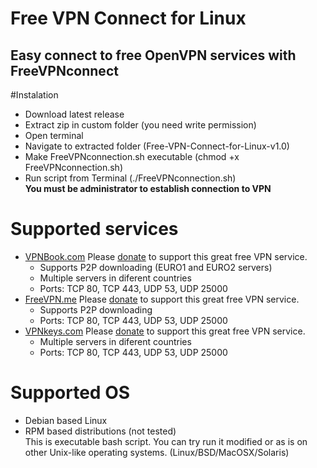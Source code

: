 # Free VPN Connect for Linux
## Easy connect to free OpenVPN services with FreeVPNconnect

#Instalation
* Download latest release   
* Extract zip in custom folder (you need write permission)  
* Open terminal  
* Navigate to extracted folder (Free-VPN-Connect-for-Linux-v1.0)   
* Make FreeVPNconnection.sh executable (chmod +x FreeVPNconnection.sh)     
* Run script from Terminal (./FreeVPNconnection.sh)   
**You must be administrator to establish connection to VPN**   

# Supported services   
* [VPNBook.com](www.VPNBook.com/) Please [donate](http://www.vpnbook.com/freevpn) to support this great free VPN service.
  * Supports P2P downloading (EURO1 and EURO2 servers) 
  * Multiple servers in diferent countries
  * Ports: TCP 80, TCP 443, UDP 53, UDP 25000    
* [FreeVPN.me](http://freevpn.me/) Please [donate](http://freevpn.me/accounts/) to support this great free VPN service.  
  * Supports P2P downloading   
  * Ports: TCP 80, TCP 443, UDP 53, UDP 25000   
* [VPNkeys.com](https://www.vpnkeys.com/) Please [donate](https://www.vpnkeys.com/get-free-vpn-instantly/) to support this great free VPN service.  
  * Multiple servers in diferent countries  
  * Ports: TCP 80, TCP 443, UDP 53, UDP 25000   

# Supported OS   
* Debian based Linux   
* RPM based distributions (not tested)   
This is executable bash script. You can try run it modified or as is on other Unix-like operating systems. (Linux/BSD/MacOSX/Solaris)    




